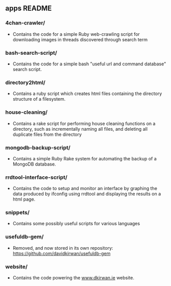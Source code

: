 ## apps README

### 4chan-crawler/ 
- Contains the code for a simple Ruby web-crawling script for downloading images in threads discovered through search term

### bash-search-script/
- Contains the code for a simple bash "useful url and command database" search script.

### directory2html/
- Contains a ruby script which creates html files containing the directory structure of a filesystem.

### house-cleaning/
- Contains a rake script for performing house cleaning functions on a directory, such as incrementally naming all files, and deleting all duplicate files from the directory

### mongodb-backup-script/
- Contains a simple Ruby Rake system for automating the backup of a MongoDB database.

### rrdtool-interface-script/
- Contains the code to setup and monitor an interface by graphing the data produced by ifconfig using rrdtool and displaying the results on a html page.

### snippets/
- Contains some possibly useful scripts for various languages

### usefuldb-gem/
- Removed, and now stored in its own repository: https://github.com/davidkirwan/usefuldb-gem

### website/
- Contains the code powering the www.dkirwan.ie website.
